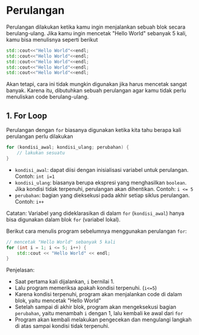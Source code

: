 # Perulangan

Perulangan dilakukan ketika kamu ingin menjalankan sebuah blok secara berulang-ulang. Jika kamu ingin mencetak "Hello World" sebanyak 5 kali, kamu bisa menulisnya seperti berikut

```cpp
std::cout<<"Hello World"<<endl;
std::cout<<"Hello World"<<endl;
std::cout<<"Hello World"<<endl;
std::cout<<"Hello World"<<endl;
std::cout<<"Hello World"<<endl;
```

Akan tetapi, cara ini tidak mungkin digunakan jika harus mencetak sangat banyak. Karena itu, dibutuhkan sebuah perulangan agar kamu tidak perlu menuliskan code berulang-ulang.

## 1. For Loop

Perulangan dengan `for` biasanya digunakan ketika kita tahu berapa kali perulangan perlu dilakukan

```cpp
for (kondisi_awal; kondisi_ulang; perubahan) {
	// lakukan sesuatu
}
```

- `kondisi_awal`: dapat diisi dengan inisialisasi variabel untuk perulangan. Contoh: `int i=1`
- `kondisi_ulang`: biasanya berupa ekspresi yang menghasilkan `boolean`. Jika kondisi tidak terpenuhi, perulangan akan dihentikan. Contoh: `i <= 5`
- `perubahan`: bagian yang dieksekusi pada akhir setiap siklus perulangan. Contoh: `i++`

Catatan: Variabel yang dideklarasikan di dalam `for` (`kondisi_awal`) hanya bisa digunakan dalam blok `for` (variabel lokal).

Berikut cara menulis program sebelumnya menggunakan perulangan `for`:

```cpp
// mencetak "Hello World" sebanyak 5 kali
for (int i = 1; i <= 5; i++) {
	std::cout << "Hello World" << endl;
}
```

Penjelasan:

- Saat pertama kali dijalankan, `i` bernilai 1.
- Lalu program memeriksa apakah kondisi terpenuhi. (`i<=5`)
- Karena kondisi terpenuhi, program akan menjalankan code di dalam blok, yaitu mencetak "Hello World"
- Setelah sampai di akhir blok, program akan mengeksekusi bagian `perubahan`, yaitu menambah `i` dengan 1, lalu kembali ke awal dari `for`
- Program akan kembali melakukan pengecekan dan mengulangi langkah di atas sampai kondisi tidak terpenuhi.